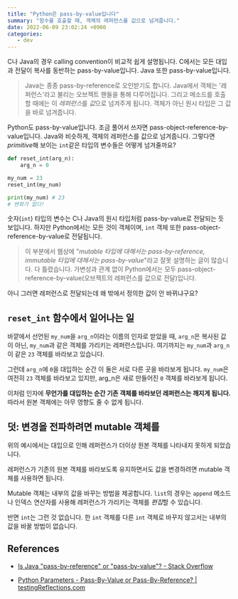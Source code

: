 ```yaml
---
title: "Python은 pass-by-value입니다"
summary: "함수를 호출할 때, 객체의 레퍼런스를 값으로 넘겨줍니다."
date: 2022-06-09 23:02:24 +0900
categories:
   - dev
---
```


C나 Java의 경우 calling convention이 비교적 쉽게 설명됩니다. C에서는 모든 대입과 전달이 복사를 동반하는 pass-by-value입니다. Java 또한 pass-by-value입니다.

> Java는 종종 pass-by-reference로 오인받기도 합니다. Java에서 객체는 '레퍼런스'라고 불리는 오브젝트 핸들을 통해 다루어집니다. 그리고 메소드를 호출할 때에는 이 *레퍼런스*를 *값*으로 넘겨주게 됩니다. 객체가 아닌 원시 타입은 그 값을 바로 넘겨줍니다.

Python도 pass-by-value입니다. 조금 풀어서 쓰자면 pass-object-reference-by-value입니다. Java와 비슷하게, 객체의 레퍼런스를 값으로 넘겨줍니다. 그렇다면 *primitive*해 보이는 `int`같은 타입의 변수들은 어떻게 넘겨줄까요?

```python
def reset_int(arg_n):
    arg_n = 0

my_num = 23
reset_int(my_num)

print(my_num) # 23
# 변화가 없다!
```

숫자(`int`) 타입의 변수는 C나 Java의 원시 타입처럼 pass-by-value로 전달되는 듯 보입니다. 하지만 Python에서는 모든 것이 객체이며, `int` 객체 또한 pass-object-reference-by-value로 전달됩니다.

> 이 부분에서 웹상에 "*mutable 타입에 대해서는 pass-by-reference, immutable 타입에 대해서는 pass-by-value*"라고 잘못 설명하는 글이 많습니다. 다 틀렸습니다. 가변성과 관계 없이 Python에서는 모두 pass-object-reference-by-value(오브젝트의 레퍼런스를 값으로 전달)입니다.

아니 그러면 레퍼런스로 전달되는데 왜 밖에서 정의한 값이 안 바뀌냐구요?

## `reset_int` 함수에서 일어나는 일

바깥에서 선언된 `my_num`을 `arg_n`이라는 이름의 인자로 받았을 때, `arg_n`은 복사된 값이 아닌, `my_num`과 같은 객체를 가리키는 레퍼런스입니다. 여기까지는 `my_num`과 `arg_n`이 같은 `23` 객체를 바라보고 있습니다.

그런데 `arg_n`에 `0`을 대입하는 순간 이 둘은 서로 다른 곳을 바라보게 됩니다. `my_num`은 여전히 `23` 객체를 바라보고 있지만, arg_n은 새로 만들어진 `0` 객체를 바라보게 됩니다.

이처럼 인자에 **무언가를 대입하는 순간 기존 객체를 바라보던 레퍼런스는 깨지게 됩니다.** 따라서 원본 객체에는 아무 영향도 줄 수 없게 됩니다.

## 덧: 변경을 전파하려면 mutable 객체를

위의 예시에서는 대입으로 인해 레퍼런스가 더이상 원본 객체를 나타내지 못하게 되었습니다.

레퍼런스가 기존의 원본 객체를 바라보도록 유지하면서도 값을 변경하려면 mutable 객체를 사용하면 됩니다.

Mutable 객체는 내부의 값을 바꾸는 방법을 제공합니다. `list`의 경우는 `append` 메소드나 인덱스 연산자를 사용해 레퍼런스가 가리키는 객체를 *편집*할 수 있습니다.

반면 `int`는 그런 것 없습니다. 한 `int` 객체를 다른 `int` 객체로 바꾸지 않고서는 내부의 값을 바꿀 방법이 없습니다.

## References

- [Is Java "pass-by-reference" or "pass-by-value"? - Stack Overflow](https://stackoverflow.com/questions/40480/is-java-pass-by-reference-or-pass-by-value)

- [Python Parameters - Pass-By-Value or Pass-By-Reference? | testingReflections.com](https://web.archive.org/web/20120615042202/http://testingreflections.com/node/view/5126)

